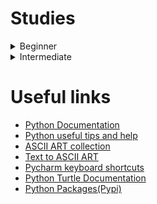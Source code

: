 # Studies
<details>
  <summary>Beginner</summary>

-  <kbd>[Section 1 - Working with Variables in Python to Manage Data](/beginner/day-1)</kbd>
-  <kbd>[Section 2 - Understanding Data Types and How to Manipulate Strings](/beginner/day-2)</kbd>
-  <kbd>[Section 3 - Control Flow and Logical Operators](/beginner/day-3)</kbd>
-  <kbd>[Section 4 - Randomization and Lists](/beginner/day-4)</kbd>
-  <kbd>[Section 5 - Loops](/beginner/day-5)</kbd>
-  <kbd>[Section 6 - Functions & Karel](/beginner/day-6)</kbd>
-  <kbd>[Section 7 - Project: Hangman](/beginner/day-7)</kbd>
-  <kbd>[Section 8 - Function Parameters & Caesar Cypher](/beginner/day-8)</kbd>
-  <kbd>[Section 9 - Dictionaries, Nesting and the Secret Auction](/beginner/day-9)</kbd>
-  <kbd>[Section 10 - Functions with Outputs](/beginner/day-10)</kbd>
-  <kbd>[Section 11 - Capstone Project: Blackjack](/beginner/day-11)</kbd>
-  <kbd>[Section 12 - Scope & Number Guessing Game](/beginner/day-12)</kbd>
-  <kbd>[Section 13 - Debugging: How to Find and Fix Errors in the Code](/beginner/day-13)</kbd>
-  <kbd>[Section 14 - Project: Higher Lower Game](/beginner/day-14)</kbd>
</details>

<details>
  <summary>Intermediate</summary>

-  <kbd>[Section 15 - The Coffee Machine](/intermediate/CoffeeMachine)</kbd>
-  <kbd>[Section 16 - Object-Oriented Programming(OOP)](/intermediate/day-16)</kbd>
-  <kbd>[Section 17 - The Quiz Project & the Benefits of OOP](/intermediate/day-17)</kbd>
-  <kbd>[Section 18 - Turtle & the Graphical User Interface (GUI)](/intermediate/day-18)</kbd>
-  <kbd>[Section 19 - Instances, State and Higher Order Functions](/intermediate/day-18)</kbd>
</details>

# Useful links
- [Python Documentation](https://docs.python.org/3/)
- [Python useful tips and help](https://www.askpython.com/)
- [ASCII ART collection](https://ascii.co.uk/art)
- [Text to ASCII ART](http://patorjk.com/software/taag/#p=display&f=Graffiti&t=Type%20Something%20)
- [Pycharm keyboard shortcuts](https://www.jetbrains.com/help/pycharm/mastering-keyboard-shortcuts.html)
- [Python Turtle Documentation](https://docs.python.org/3/library/turtle.html)
- [Python Packages(Pypi)](https://pypi.org/)